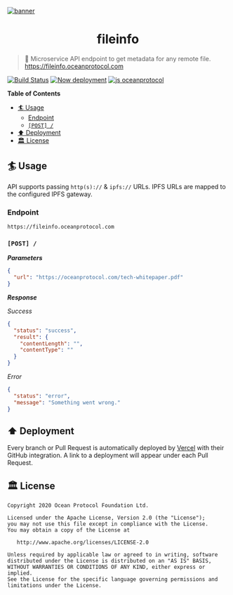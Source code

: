 [![banner](https://raw.githubusercontent.com/oceanprotocol/art/master/github/repo-banner%402x.png)](https://oceanprotocol.com)

<h1 align="center">fileinfo</h1>

> 🐙 Microservice API endpoint to get metadata for any remote file.
> https://fileinfo.oceanprotocol.com

[![Build Status](https://travis-ci.com/oceanprotocol/fileinfo.svg?branch=master)](https://travis-ci.com/oceanprotocol/fileinfo)
[![Now deployment](https://flat.badgen.net/badge/now/auto-deployment/21c4dd?icon=now)](https://zeit.co/oceanprotocol/fileinfo)
[![js oceanprotocol](https://img.shields.io/badge/js-oceanprotocol-7b1173.svg)](https://github.com/oceanprotocol/eslint-config-oceanprotocol)

**Table of Contents**

- [🏄 Usage](#-usage)
  - [Endpoint](#endpoint)
  - [`[POST] /`](#post-)
- [⬆️ Deployment](#️-deployment)
- [🏛 License](#-license)

## 🏄 Usage

API supports passing `http(s)://` & `ipfs://` URLs. IPFS URLs are mapped to the configured IPFS gateway.

### Endpoint

```text
https://fileinfo.oceanprotocol.com
```

### `[POST] /`

**_Parameters_**

```json
{
  "url": "https://oceanprotocol.com/tech-whitepaper.pdf"
}
```

**_Response_**

_Success_

```json
{
  "status": "success",
  "result": {
    "contentLength": "",
    "contentType": ""
  }
}
```

_Error_

```json
{
  "status": "error",
  "message": "Something went wrong."
}
```

## ⬆️ Deployment

Every branch or Pull Request is automatically deployed by [Vercel](https://vercel.com) with their GitHub integration. A link to a deployment will appear under each Pull Request.

## 🏛 License

```text
Copyright 2020 Ocean Protocol Foundation Ltd.

Licensed under the Apache License, Version 2.0 (the "License");
you may not use this file except in compliance with the License.
You may obtain a copy of the License at

   http://www.apache.org/licenses/LICENSE-2.0

Unless required by applicable law or agreed to in writing, software
distributed under the License is distributed on an "AS IS" BASIS,
WITHOUT WARRANTIES OR CONDITIONS OF ANY KIND, either express or implied.
See the License for the specific language governing permissions and
limitations under the License.
```
